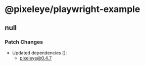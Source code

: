 # @pixeleye/playwright-example

## null

### Patch Changes

- Updated dependencies []:
  - pixeleye@0.4.7
